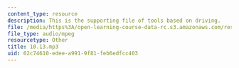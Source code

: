 ```yaml
---
content_type: resource
description: This is the supporting file of tools based on driving.
file: /media/https%3A/open-learning-course-data-rc.s3.amazonaws.com/res-21g-003-learning-chinese-a-foundation-course-in-mandarin-spring-2011/02c74610edeea9919f81feb6edfcc403_10.13.mp3
file_type: audio/mpeg
resourcetype: Other
title: 10.13.mp3
uid: 02c74610-edee-a991-9f81-feb6edfcc403
---
```

